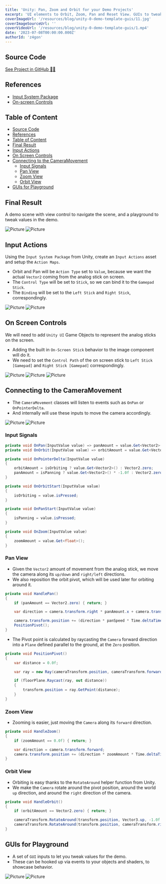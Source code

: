 ```yaml
---
title: 'Unity: Pan, Zoom and Orbit for your Demo Projects'
excerpt: 'UI elements to Orbit, Zoom, Pan and Reset View. GUIs to tweak values for demo purposes.'
coverImageUrl: '/resources/blog/unity-0-demo-template-guis/11.jpg'
coverImageSourceUrl: ''
coverVideoUrl: '/resources/blog/unity-0-demo-template-guis/1.mp4'
date: '2023-07-08T00:00:00.000Z'
authorId: 'z4gon'
---
```


## Source Code

[See Project in GitHub 👩‍💻](https://github.com/z4gon/unity-project-template-urp)

## References

- [Input System Package](https://docs.unity3d.com/Packages/com.unity.inputsystem@1.6/manual/index.html)
- [On-screen Controls](https://docs.unity3d.com/Packages/com.unity.inputsystem@1.0/manual/OnScreen.html)

## Table of Content

- [Source Code](#source-code)
- [References](#references)
- [Table of Content](#table-of-content)
- [Final Result](#final-result)
- [Input Actions](#input-actions)
- [On Screen Controls](#on-screen-controls)
- [Connecting to the CameraMovement](#connecting-to-the-cameramovement)
  - [Input Signals](#input-signals)
  - [Pan View](#pan-view)
  - [Zoom View](#zoom-view)
  - [Orbit View](#orbit-view)
- [GUIs for Playground](#guis-for-playground)

## Final Result

A demo scene with view control to navigate the scene, and a playground to tweak values in the demo.

![Picture](/resources/blog/unity-0-demo-template-guis/10.jpg)
![Picture](/resources/blog/unity-0-demo-template-guis/11.jpg)

## Input Actions

Using the `Input System Package` from Unity, create an `Input Actions` asset and setup the `Action Maps`.

- Orbit and Pan will be `Action Type` set to `Value`, because we want the actual `Vector2` coming from the analog stick on screen.
- The `Control Type` will be set to `Stick`, so we can bind it to the `Gamepad Stick`.
- The `Binding` will be set to the `Left Stick` and `Right Stick`, correspondingly.

![Picture](/resources/blog/unity-0-demo-template-guis/1.jpg)
![Picture](/resources/blog/unity-0-demo-template-guis/2.jpg)

## On Screen Controls

We will need to add `Unity UI` Game Objects to represent the analog sticks on the screen.

- Adding the built in `On-Screen Stick` behavior to the image component will do it.
- We need to set the `Control Path` of the on screen stick to `Left Stick [Gamepad]` and `Right Stick [Gamepad]` correspondingly.

![Picture](/resources/blog/unity-0-demo-template-guis/3.jpg)
![Picture](/resources/blog/unity-0-demo-template-guis/4.jpg)
![Picture](/resources/blog/unity-0-demo-template-guis/5.jpg)

## Connecting to the CameraMovement

- The `CameraMovement` classes will listen to events such as `OnPan` or `OnPointerDelta`.
- And internally will use these inputs to move the camera accordingly.

![Picture](/resources/blog/unity-0-demo-template-guis/6.jpg)
![Picture](/resources/blog/unity-0-demo-template-guis/7.jpg)

### Input Signals

```cs
private void OnPan(InputValue value) => panAmount = value.Get<Vector2>();
private void OnOrbit(InputValue value) => orbitAmount = value.Get<Vector2>();
```

```cs
private void OnPointerDelta(InputValue value)
{
    orbitAmount = isOrbiting ? value.Get<Vector2>() : Vector2.zero;
    panAmount = isPanning ? value.Get<Vector2>() * -1.0f : Vector2.zero;
}

private void OnOrbitStart(InputValue value)
{
    isOrbiting = value.isPressed;
}

private void OnPanStart(InputValue value)
{
    isPanning = value.isPressed;
}

private void OnZoom(InputValue value)
{
    zoomAmount = value.Get<float>();
}
```

### Pan View

- Given the `Vector2` amount of movement from the analog stick, we move the camera along its `up/down` and `right/left` directions.
- We also reposition the orbit pivot, which will be used later for orbiting around it.

```cs
private void HandlePan()
{
    if (panAmount == Vector2.zero) { return; }

    var direction = camera.transform.right * panAmount.x + camera.transform.up * panAmount.y;

    camera.transform.position += (direction * panSpeed * Time.deltaTime);
    PositionPivot();
}
```

- The Pivot point is calculated by raycasting the `Camera` forward direction into a `Plane` defined parallel to the ground, at the `Zero` position.

```cs
private void PositionPivot()
{
    var distance = 0.0f;

    var ray = new Ray(cameraTransform.position, cameraTransform.forward);

    if (floorPlane.Raycast(ray, out distance))
    {
        transform.position = ray.GetPoint(distance);
    }
}
```

### Zoom View

- Zooming is easier, just moving the `Camera` along its `forward` direction.

```cs
private void HandleZoom()
{
    if (zoomAmount == 0.0f) { return; }

    var direction = camera.transform.forward;
    camera.transform.position += (direction * zoomAmount * Time.deltaTime);
}
```

### Orbit View

- Orbiting is easy thanks to the `RotateAround` helper function from Unity.
- We make the `Camera` rotate around the pivot position, around the world `up` direction, and around the `right` direction of the camera.

```cs
private void HandleOrbit()
{
    if (orbitAmount == Vector2.zero) { return; }

    cameraTransform.RotateAround(transform.position, Vector3.up, -1.0f * orbitAmount.x * orbitSpeed * Time.deltaTime);
    cameraTransform.RotateAround(transform.position, cameraTransform.right, orbitAmount.y * orbitSpeed * Time.deltaTime);
}
```

## GUIs for Playground

- A set of `GUI` inputs to let you tweak values for the demo.
- These can be hooked up via events to your objects and shaders, to showcase behavior.

![Picture](/resources/blog/unity-0-demo-template-guis/8.jpg)
![Picture](/resources/blog/unity-0-demo-template-guis/9.jpg)
